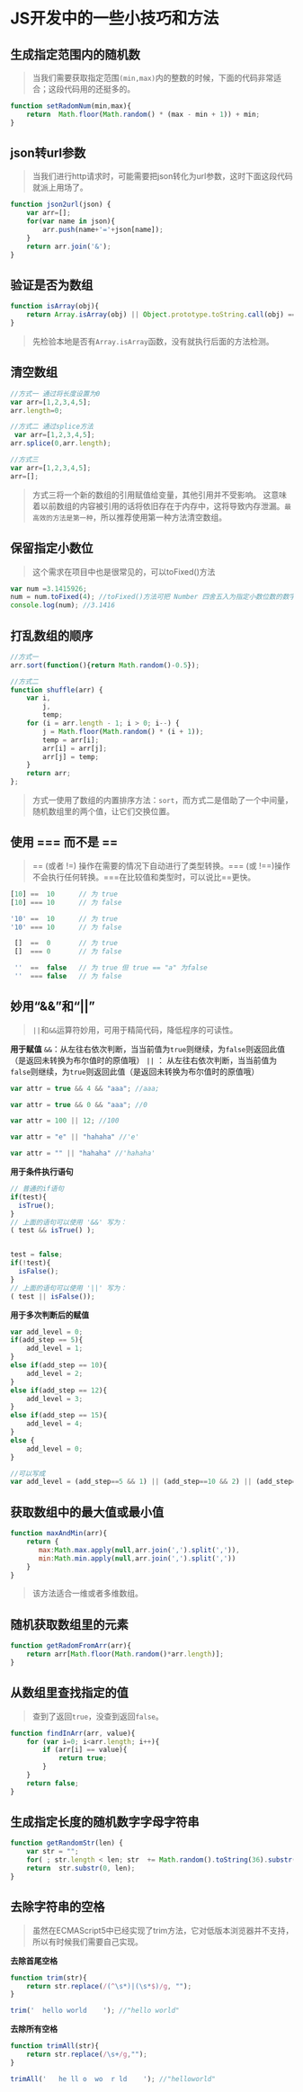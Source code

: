 # JS开发中的一些小技巧和方法

## 生成指定范围内的随机数

> 当我们需要获取指定范围`(min,max)`内的整数的时候，下面的代码非常适合；这段代码用的还挺多的。

```js
function setRadomNum(min,max){
    return  Math.floor(Math.random() * (max - min + 1)) + min;
}
```

## json转url参数

> 当我们进行http请求时，可能需要把json转化为url参数，这时下面这段代码就派上用场了。

```js
function json2url(json) {
    var arr=[];
    for(var name in json){
        arr.push(name+'='+json[name]);
    }
    return arr.join('&');
}
```

## 验证是否为数组

```js
function isArray(obj){
    return Array.isArray(obj) || Object.prototype.toString.call(obj) === '[object Array]';
}
```

> 先检验本地是否有`Array.isArray`函数，没有就执行后面的方法检测。

## 清空数组

```js
//方式一 通过将长度设置为0
var arr=[1,2,3,4,5];
arr.length=0;

//方式二 通过splice方法
 var arr=[1,2,3,4,5];
arr.splice(0,arr.length);

//方式三
var arr=[1,2,3,4,5];
arr=[];
```

> 方式三将一个新的数组的引用赋值给变量，其他引用并不受影响。 这意味着以前数组的内容被引用的话将依旧存在于内存中，这将导致内存泄漏。`最高效的方法是第一种`，所以推荐使用第一种方法清空数组。

## 保留指定小数位

> 这个需求在项目中也是很常见的，可以toFixed()方法

```js
var num =3.1415926;
num = num.toFixed(4); //toFixed()方法可把 Number 四舍五入为指定小数位数的数字，括号里面取值0~20（包括0和20）
console.log(num); //3.1416
```

## 打乱数组的顺序

```js
//方式一
arr.sort(function(){return Math.random()-0.5});

//方式二
function shuffle(arr) {
    var i, 
        j,
        temp;
    for (i = arr.length - 1; i > 0; i--) {
        j = Math.floor(Math.random() * (i + 1));
        temp = arr[i];
        arr[i] = arr[j];
        arr[j] = temp;
    }
    return arr;    
};
```

> 方式一使用了数组的内置排序方法：`sort`，而方式二是借助了一个中间量，随机数组里的两个值，让它们交换位置。

## 使用 === 而不是 ==

> == (或者 !=) 操作在需要的情况下自动进行了类型转换。=== (或 !==)操作不会执行任何转换。===在比较值和类型时，可以说比==更快。

```js
[10] ==  10      // 为 true
[10] === 10      // 为 false

'10' ==  10      // 为 true
'10' === 10      // 为 false

 []  ==  0       // 为 true
 []  === 0       // 为 false

 ''  ==  false   // 为 true 但 true == "a" 为false
 ''  === false   // 为 false
```

## 妙用“&&”和“||”

> `||`和`&&`运算符妙用，可用于精简代码，降低程序的可读性。

**用于赋值**
`&&`：从左往右依次判断，当当前值为`true`则继续，为`false`则返回此值（是返回未转换为布尔值时的原值哦）
`||` ： 从左往右依次判断，当当前值为`false`则继续，为`true`则返回此值（是返回未转换为布尔值时的原值哦）

```js
var attr = true && 4 && "aaa"; //aaa;

var attr = true && 0 && "aaa"; //0

var attr = 100 || 12; //100

var attr = "e" || "hahaha" //'e'

var attr = "" || "hahaha" //'hahaha'
```

**用于条件执行语句**

```js
// 普通的if语句
if(test){
  isTrue();
}
// 上面的语句可以使用 '&&' 写为：
( test && isTrue() );


test = false;
if(!test){
  isFalse();
}
// 上面的语句可以使用 '||' 写为：
( test || isFalse());
```

**用于多次判断后的赋值**

```js
var add_level = 0; 
if(add_step == 5){ 
    add_level = 1; 
} 
else if(add_step == 10){ 
    add_level = 2; 
} 
else if(add_step == 12){ 
    add_level = 3; 
} 
else if(add_step == 15){ 
    add_level = 4; 
} 
else { 
    add_level = 0; 
}

//可以写成
var add_level = (add_step==5 && 1) || (add_step==10 && 2) || (add_step==12 && 3) || (add_step==15 && 4) || 0;
```

## 获取数组中的最大值或最小值

```js
function maxAndMin(arr){
    return {
       max:Math.max.apply(null,arr.join(',').split(',')),
       min:Math.min.apply(null,arr.join(',').split(','))
    }
}
```

> 该方法适合一维或者多维数组。

## 随机获取数组里的元素

```js
function getRadomFromArr(arr){
    return arr[Math.floor(Math.random()*arr.length)];
}
```

## 从数组里查找指定的值

> 查到了返回`true`，没查到返回`false`。

```js
function findInArr(arr, value){
	for (var i=0; i<arr.length; i++){
		if (arr[i] == value){
			return true;
		}
	}	
	return false;
}
```

## 生成指定长度的随机数字字母字符串

```js
function getRandomStr(len) {
    var str = "";
    for( ; str.length < len; str  += Math.random().toString(36).substr(2));
    return  str.substr(0, len);
}
```

## 去除字符串的空格

> 虽然在ECMAScript5中已经实现了trim方法，它对低版本浏览器并不支持，所以有时候我们需要自己实现。

**去除首尾空格**

```js
function trim(str){
    return str.replace(/(^\s*)|(\s*$)/g, "");
}

trim('  hello world    '); //"hello world"
```

**去除所有空格**

```js
function trimAll(str){
    return str.replace(/\s+/g,"");
}

trimAll('   he ll o  wo  r ld    '); //"helloworld"
```